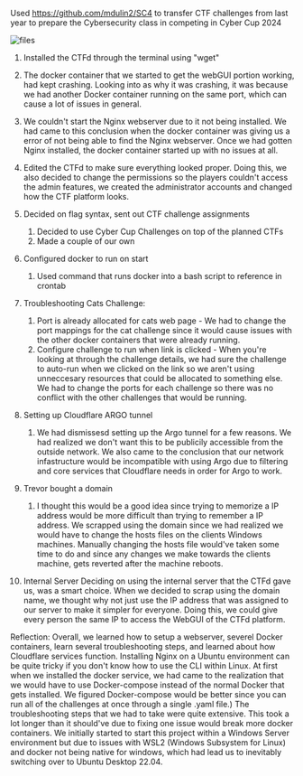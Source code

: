 Used https://github.com/mdulin2/SC4 to transfer CTF challenges from last year to prepare the Cybersecurity class in competing in Cyber Cup 2024

![files](https://github.com/crazycoderLucy/cvnetworking23-24/assets/117693275/186e1046-3a97-4844-a95b-b990debde3fc)


1. Installed the CTFd through the terminal using "wget"

2. The docker container that we started to get the webGUI portion working, had kept crashing. Looking into as why it was crashing, it was because we had another Docker container running on the same port, which can cause a lot of issues in general.

3. We couldn't start the Nginx webserver due to it not being installed. We had came to this conclusion when the docker container was giving us a error of not being able to find the Nginx webserver. Once we had gotten Nginx installed, the docker container started up with no issues at all.

4. Edited the CTFd to make sure everything looked proper. Doing this, we also decided to change the permissions so the players couldn't access the admin features, we created the administrator accounts and changed how the CTF platform looks. 
  
5. Decided on flag syntax, sent out CTF challenge assignments 
    1. Decided to use Cyber Cup Challenges on top of the planned CTFs
    2. Made a couple of our own
6. Configured docker to run on start
    1. Used command that runs docker into a bash script to reference in crontab
7. Troubleshooting Cats Challenge:
    1. Port is already allocated for cats web page - We had to change the port mappings for the cat challenge since it would cause issues with the other docker containers that were already running. 
    2. Configure challenge to run when link is clicked - When you're looking at through the challenge details, we had  sure the challenge to auto-run when we clicked on the link so we aren't using unneccesary resources that could be allocated to something else. We had to change the ports for each challenge so there was no conflict with the other challenges that would be running. 
8. Setting up Cloudflare ARGO tunnel
    1. We had dismissesd setting up the Argo tunnel for a few reasons. We had realized we don't want this to be publicily accessible from the outside network. We also came to the conclusion that our network infastructure would be incompatible with using Argo due to filtering and core services that Cloudflare needs in order for Argo to work. 
9. Trevor bought a domain
    1. I thought this would be a good idea since trying to memorize a IP address would be more difficult than trying to remember a IP address. We scrapped using the domain since we had realized we would have to change the hosts files on the clients Windows machines. Manually changing the hosts file would've taken some time to do and since any changes we make towards the clients machine, gets reverted after the machine reboots.
10. Internal Server
    Deciding on using the internal server that the CTFd gave us, was a smart choice. When we decided to scrap using the domain name, we thought why not just use the IP address that was assigned to our server to make it simpler for everyone. Doing this, we could give every person the same IP to access the WebGUI of the CTFd platform. 



Reflection:
Overall, we learned how to setup a webserver, severel Docker containers, learn several troubleshooting steps, and learned about how Cloudflare services function. Installing Nginx on a Ubuntu environment can be quite tricky if you don't know how to use the CLI within Linux. At first when we installed the docker service, we had came to the realization that we would have to use Docker-compose instead of the normal Docker that gets installed. We figured Docker-compose would be better since you can run all of the challenges at once through a single .yaml file.) The troubleshooting steps that we had to take were quite extensive. This took a lot longer than it should've due to fixing one issue would break more docker containers. We initially started to start this project within a Windows Server environment but due to issues with WSL2 (Windows Subsystem for Linux) and docker not being native for windows, which had lead us to inevitably switching over to Ubuntu Desktop 22.04. 
